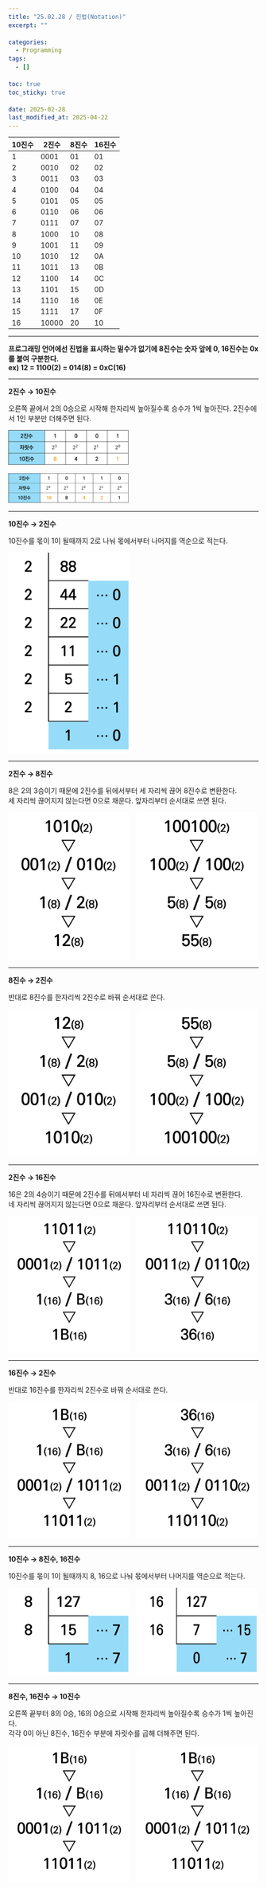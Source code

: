 ```yaml
---
title: "25.02.28 / 진법(Notation)"
excerpt: ""

categories:
  - Programming
tags:
  - []

toc: true
toc_sticky: true

date: 2025-02-28
last_modified_at: 2025-04-22
---
```


| 10진수 | 2진수 | 8진수 | 16진수 |
| ------ | ----- | ----- | ------ |
| 1      | 0001  | 01    | 01     |
| 2      | 0010  | 02    | 02     |
| 3      | 0011  | 03    | 03     |
| 4      | 0100  | 04    | 04     |
| 5      | 0101  | 05    | 05     |
| 6      | 0110  | 06    | 06     |
| 7      | 0111  | 07    | 07     |
| 8      | 1000  | 10    | 08     |
| 9      | 1001  | 11    | 09     |
| 10     | 1010  | 12    | 0A     |
| 11     | 1011  | 13    | 0B     |
| 12     | 1100  | 14    | 0C     |
| 13     | 1101  | 15    | 0D     |
| 14     | 1110  | 16    | 0E     |
| 15     | 1111  | 17    | 0F     |
| 16     | 10000 | 20    | 10     |

---

**프로그래밍 언어에선 진법을 표시하는 밑수가 없기에 8진수는 숫자 앞에 0, 16진수는 0x를 붙여 구분한다.**  
**ex) 12 = 1100(2) = 014(8) = 0xC(16)**

---

**2진수 → 10진수**

오른쪽 끝에서 2의 0승으로 시작해 한자리씩 높아질수록 승수가 1씩 높아진다. 2진수에서 1인 부분만 더해주면 된다.

<div style="display: flex; gap: 1rem; margin-bottom: 1rem;">
  <img src="/assets/img/250422_notation/01.png" alt="01" style="max-width: 48%;" />
</div>
<div style="display: flex; gap: 1rem; margin-bottom: 1rem;">
  <img src="/assets/img/250422_notation/02.png" alt="02" style="max-width: 48%;" />
</div>

---

**10진수 → 2진수**

10진수를 몫이 1이 될때까지 2로 나눠 몫에서부터 나머지를 역순으로 적는다.

<div style="display: flex; gap: 1rem; margin-bottom: 1rem;">
  <img src="/assets/img/250422_notation/03.png" alt="03" style="max-width: 48%;" />
</div>

---

**2진수 → 8진수**

8은 2의 3승이기 때문에 2진수를 뒤에서부터 세 자리씩 끊어 8진수로 변환한다.  
세 자리씩 끊어지지 않는다면 0으로 채운다. 앞자리부터 순서대로 쓰면 된다.

<!-- 두 이미지를 나란히 배치: -->
<div style="display: flex; gap: 1rem; margin-bottom: 1rem;">
  <img src="/assets/img/250422_notation/04.png" alt="04" style="max-width: 48%;" />
  <img src="/assets/img/250422_notation/05.png" alt="05" style="max-width: 48%;" />
</div>

---

**8진수 → 2진수**

반대로 8진수를 한자리씩 2진수로 바꿔 순서대로 쓴다.

<div style="display: flex; gap: 1rem; margin-bottom: 1rem;">
  <img src="/assets/img/250422_notation/06.png" alt="06" style="max-width: 48%;" />
  <img src="/assets/img/250422_notation/07.png" alt="07" style="max-width: 48%;" />
</div>

---

**2진수 → 16진수**

16은 2의 4승이기 때문에 2진수를 뒤에서부터 네 자리씩 끊어 16진수로 변환한다.  
네 자리씩 끊어지지 않는다면 0으로 채운다. 앞자리부터 순서대로 쓰면 된다.

<div style="display: flex; gap: 1rem; margin-bottom: 1rem;">
  <img src="/assets/img/250422_notation/08.png" alt="08" style="max-width: 48%;" />
  <img src="/assets/img/250422_notation/09.png" alt="09" style="max-width: 48%;" />
</div>

---

**16진수 → 2진수**

반대로 16진수를 한자리씩 2진수로 바꿔 순서대로 쓴다.

<div style="display: flex; gap: 1rem; margin-bottom: 1rem;">
  <img src="/assets/img/250422_notation/10.png" alt="10" style="max-width: 48%;" />
  <img src="/assets/img/250422_notation/11.png" alt="11" style="max-width: 48%;" />
</div>

---

**10진수 → 8진수, 16진수**

10진수를 몫이 1이 될때까지 8, 16으로 나눠 몫에서부터 나머지를 역순으로 적는다.

<div style="display: flex; gap: 1rem; margin-bottom: 1rem;">
  <img src="/assets/img/250422_notation/12.png" alt="12" style="max-width: 48%;" />
  <img src="/assets/img/250422_notation/13.png" alt="13" style="max-width: 48%;" />
</div>

---

**8진수, 16진수 → 10진수**

오른쪽 끝부터 8의 0승, 16의 0승으로 시작해 한자리씩 높아질수록 승수가 1씩 높아진다.  
각각 0이 아닌 8진수, 16진수 부분에 자릿수를 곱해 더해주면 된다.

<!-- 이미지가 두 개라면, 같은 방식으로 배치 -->
<div style="display: flex; gap: 1rem; margin-bottom: 1rem;">
  <img src="/assets/img/250422_notation/10.png" alt="14" style="max-width: 48%;" />
  <img src="/assets/img/250422_notation/10.png" alt="15" style="max-width: 48%;" />
</div>
